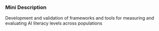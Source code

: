 ### Mini Description

Development and validation of frameworks and tools for measuring and evaluating AI literacy levels across populations
